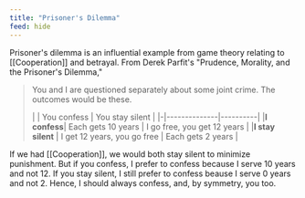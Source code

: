 ```yaml
---
title: "Prisoner's Dilemma"
feed: hide
---
```


Prisoner's dilemma is an influential example from game theory relating to [[Cooperation]] and betrayal. From Derek Parfit's "Prudence, Morality, and the Prisoner's Dilemma,"

> You and I are questioned separately about some joint crime. The outcomes would be these. 
> 
> | | You confess | You stay silent |
|-|--------------|----------|
|**I confess**| Each gets 10 years | I go free, you get 12 years |
|**I stay silent** | I get 12 years, you go free | Each gets 2 years |

If we had [[Cooperation]], we would both stay silent to minimize punishment. But if you confess, I prefer to confess because I serve 10 years and not 12. If you stay silent, I still prefer to confess beause I serve 0 years and not 2. Hence, I should always confess, and, by symmetry, you too.

